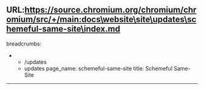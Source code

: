 URL:https://source.chromium.org/chromium/chromium/src/+/main:docs\website\site\updates\schemeful-same-site\index.md
---
breadcrumbs:
- - /updates
  - updates
page_name: schemeful-same-site
title: Schemeful Same-Site
---

